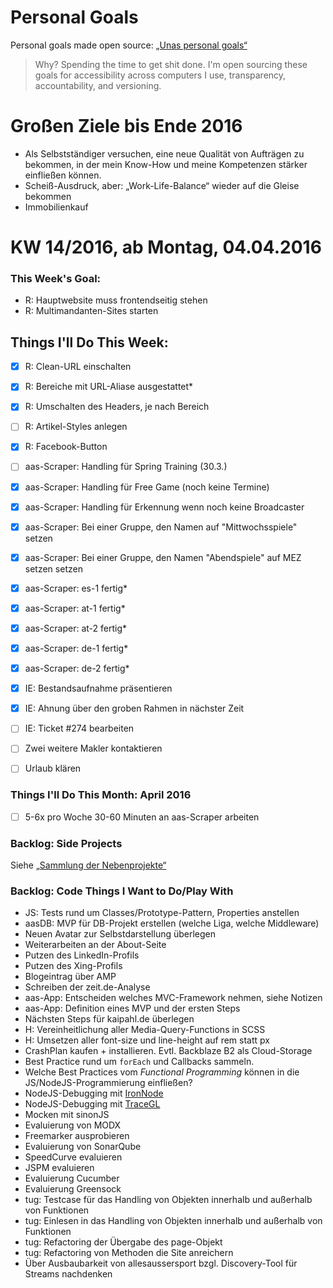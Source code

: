Personal Goals
==============

Personal goals made open source: [„Unas personal goals“](http://una.im/personal-goals-guide/#=%81)
> Why? Spending the time to get shit done. I'm open sourcing these goals for accessibility across computers I use, transparency, accountability, and versioning.

# Großen Ziele bis Ende 2016
* Als Selbstständiger versuchen, eine neue Qualität von Aufträgen zu bekommen, in der mein Know-How und meine Kompetenzen stärker einfließen können.
* Scheiß-Ausdruck, aber: „Work-Life-Balance“ wieder auf die Gleise bekommen
* Immobilienkauf


# KW 14/2016, ab Montag, 04.04.2016


### This Week's Goal: 
* R: Hauptwebsite muss frontendseitig stehen
* R: Multimandanten-Sites starten


## Things I'll Do This Week:
- [x] R: Clean-URL einschalten
- [x] R: Bereiche mit URL-Aliase ausgestattet*
- [x] R: Umschalten des Headers, je nach Bereich
- [ ] R: Artikel-Styles anlegen
- [x] R: Facebook-Button
- [ ] aas-Scraper: Handling für Spring Training (30.3.)
- [x] aas-Scraper: Handling für Free Game (noch keine Termine)
- [x] aas-Scraper: Handling für Erkennung wenn noch keine Broadcaster
- [x] aas-Scraper: Bei einer Gruppe, den Namen auf "Mittwochsspiele" setzen
- [x] aas-Scraper: Bei einer Gruppe, den Namen "Abendspiele" auf MEZ setzen setzen
- [x] aas-Scraper: es-1 fertig*
- [x] aas-Scraper: at-1 fertig*
- [x] aas-Scraper: at-2 fertig*
- [x] aas-Scraper: de-1 fertig*
- [x] aas-Scraper: de-2 fertig*
- [x] IE: Bestandsaufnahme präsentieren
- [x] IE: Ahnung über den groben Rahmen in nächster Zeit
- [ ] IE: Ticket #274 bearbeiten
- [ ] Zwei weitere Makler kontaktieren
- [ ] Urlaub klären



### Things I'll Do This Month: April 2016
- [ ] 5-6x pro Woche 30-60 Minuten an aas-Scraper arbeiten


### Backlog: Side Projects
Siehe [„Sammlung der Nebenprojekte“](~/Sites/dogfood-personal-goal/recources/pet-projects.md)


### Backlog: Code Things I Want to Do/Play With
* JS: Tests rund um Classes/Prototype-Pattern, Properties anstellen
* aasDB: MVP für DB-Projekt erstellen (welche Liga, welche Middleware)
* Neuen Avatar zur Selbstdarstellung überlegen
* Weiterarbeiten an der About-Seite
* Putzen des LinkedIn-Profils
* Putzen des Xing-Profils
* Blogeintrag über AMP
* Schreiben der zeit.de-Analyse
* aas-App: Entscheiden welches MVC-Framework nehmen, siehe Notizen
* aas-App: Definition eines MVP und der ersten Steps
* Nächsten Steps für kaipahl.de überlegen
* H: Vereinheitlichung aller Media-Query-Functions in SCSS
* H: Umsetzen aller font-size und line-height auf rem statt px
* CrashPlan kaufen + installieren. Evtl. Backblaze B2 als Cloud-Storage
* Best Practice rund um `forEach` und Callbacks sammeln.
* Welche Best Practices vom _Functional Programming_ können in die JS/NodeJS-Programmierung einfließen?
* NodeJS-Debugging mit [IronNode](http://s-a.github.io/iron-node/)
* NodeJS-Debugging mit [TraceGL](https://github.com/traceglMPL/tracegl)
* Mocken mit sinonJS
* Evaluierung von MODX
* Freemarker ausprobieren
* Evaluierung von SonarQube
* SpeedCurve evaluieren
* JSPM evaluieren
* Evaluierung Cucumber
* Evaluierung Greensock
* tug: Testcase für das Handling von Objekten innerhalb und außerhalb von Funktionen
* tug: Einlesen in das Handling von Objekten innerhalb und außerhalb von Funktionen
* tug: Refactoring der Übergabe des page-Objekt
* tug: Refactoring von Methoden die Site anreichern
* Über Ausbaubarkeit von allesaussersport bzgl. Discovery-Tool für Streams nachdenken


